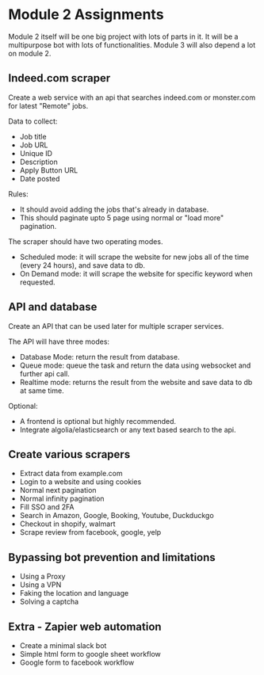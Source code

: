 # Module 2 Assignments

Module 2 itself will be one big project with lots of parts in it. It will be a multipurpose bot with lots of functionalities. Module 3 will also depend a lot on module 2.

## Indeed.com scraper

Create a web service with an api that searches indeed.com or monster.com for latest "Remote" jobs. 

Data to collect:
- Job title
- Job URL
- Unique ID
- Description
- Apply Button URL
- Date posted

Rules:
- It should avoid adding the jobs that's already in database.
- This should paginate upto 5 page using normal or "load more" pagination.

The scraper should have two operating modes. 
- Scheduled mode: it will scrape the website for new jobs all of the time (every 24 hours), and save data to db.
- On Demand mode: it will scrape the website for specific keyword when requested.

## API and database

Create an API that can be used later for multiple scraper services.

The API will have three modes:
- Database Mode: return the result from database. 
- Queue mode: queue the task and return the data using websocket and further api call.
- Realtime mode: returns the result from the website and save data to db at same time.

Optional:
- A frontend is optional but highly recommended. 
- Integrate algolia/elasticsearch or any text based search to the api.

## Create various scrapers

- Extract data from example.com
- Login to a website and using cookies
- Normal next pagination 
- Normal infinity pagination
- Fill SSO and 2FA
- Search in Amazon, Google, Booking, Youtube, Duckduckgo
- Checkout in shopify, walmart
- Scrape review from facebook, google, yelp

## Bypassing bot prevention and limitations

- Using a Proxy
- Using a VPN
- Faking the location and language
- Solving a captcha

## Extra - Zapier web automation

- Create a minimal slack bot
- Simple html form to google sheet workflow
- Google form to facebook workflow
